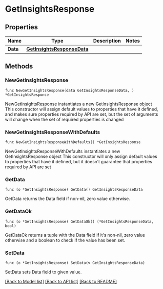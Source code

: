 # GetInsightsResponse

## Properties

Name | Type | Description | Notes
------------ | ------------- | ------------- | -------------
**Data** | [**GetInsightsResponseData**](GetInsightsResponseData.md) |  | 

## Methods

### NewGetInsightsResponse

`func NewGetInsightsResponse(data GetInsightsResponseData, ) *GetInsightsResponse`

NewGetInsightsResponse instantiates a new GetInsightsResponse object
This constructor will assign default values to properties that have it defined,
and makes sure properties required by API are set, but the set of arguments
will change when the set of required properties is changed

### NewGetInsightsResponseWithDefaults

`func NewGetInsightsResponseWithDefaults() *GetInsightsResponse`

NewGetInsightsResponseWithDefaults instantiates a new GetInsightsResponse object
This constructor will only assign default values to properties that have it defined,
but it doesn't guarantee that properties required by API are set

### GetData

`func (o *GetInsightsResponse) GetData() GetInsightsResponseData`

GetData returns the Data field if non-nil, zero value otherwise.

### GetDataOk

`func (o *GetInsightsResponse) GetDataOk() (*GetInsightsResponseData, bool)`

GetDataOk returns a tuple with the Data field if it's non-nil, zero value otherwise
and a boolean to check if the value has been set.

### SetData

`func (o *GetInsightsResponse) SetData(v GetInsightsResponseData)`

SetData sets Data field to given value.



[[Back to Model list]](../README.md#documentation-for-models) [[Back to API list]](../README.md#documentation-for-api-endpoints) [[Back to README]](../README.md)



